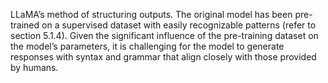 LLaMA’s method of structuring outputs. The original model has been pre-trained on
a supervised dataset with easily recognizable patterns (refer to section 5.1.4). Given the
significant influence of the pre-training dataset on the model’s parameters, it is challenging
for the model to generate responses with syntax and grammar that align closely with those
provided by humans.